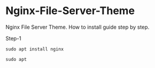 # Nginx-File-Server-Theme
Nginx File Server Theme. How to install guide step by step.

Step-1 
```
sudo apt install nginx
```
```
sudo apt 
```
